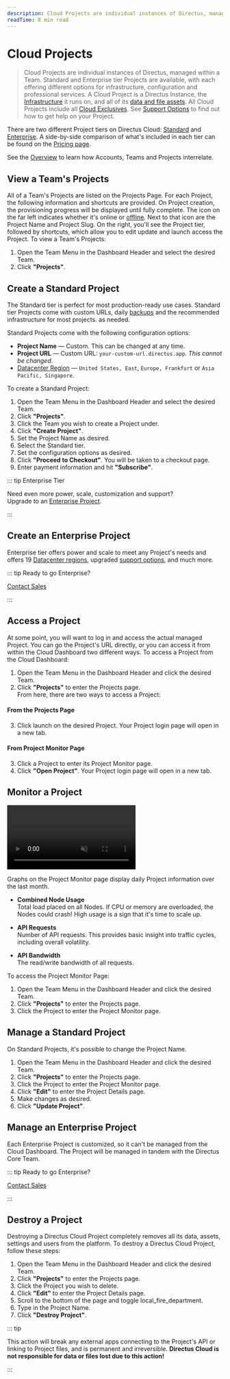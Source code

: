 ```yaml
---
description: Cloud Projects are individual instances of Directus, managed within a Team.
readTime: 8 min read
---
```


# Cloud Projects

> Cloud Projects are individual instances of Directus, managed within a Team. Standard and Enterprise tier Projects are
> available, with each offering different options for infrastructure, configuration and professional services. A Cloud
> Project is a Directus Instance, the [Infrastructure](/user-guide/cloud/glossary#infrastructure) it runs on, and all of
> its [data and file assets](/user-guide/cloud/glossary#asset-storage). All Cloud Projects include all
> [Cloud Exclusives](/user-guide/cloud/glossary#cloud-exclusives). See
> [Support Options](/user-guide/cloud/glossary#support-options) to find out how to get help on your Project.

There are two different Project tiers on Directus Cloud: [Standard](#create-a-standard-project) and
[Enterprise](#create-an-enterprise-project). A side-by-side comparison of what's included in each tier can be found on
the [Pricing page](https://directus.io/pricing).

See the [Overview](/user-guide/cloud/overview) to learn how Accounts, Teams and Projects interrelate.

## View a Team's Projects

All of a Team's Projects are listed on the Projects Page. For each Project, the following information and shortcuts are
provided. On Project creation, the provisioning progress will be displayed until fully complete. The icon on the far
left indicates whether it's online or [offline](/user-guide/cloud/glossary#system-status). Next to that icon are the
Project Name and Project Slug. On the right, you'll see the Project tier, followed by shortcuts, which allow you to
<span mi icon>edit</span> update and <span mi icon>launch</span> access the Project. To view a Team's Projects:

1. Open the Team Menu in the Dashboard Header and select the desired Team.
2. Click **"Projects"**.

## Create a Standard Project

The Standard tier is perfect for most production-ready use cases. Standard tier Projects come with custom URLs, daily
[backups](/user-guide/cloud/glossary#backups) and the recommended infrastructure for most projects. as needed.

Standard Projects come with the following configuration options:

- **Project Name** — Custom. This can be changed at any time.
- **Project URL** — Custom URL: `your-custom-url.directus.app`. _This cannot be changed_.
- [Datacenter Region](/user-guide/cloud/glossary#datacenter-regions) — `United States, East`, `Europe, Frankfurt` or
  `Asia Pacific, Singapore`.

To create a Standard Project:

1. Open the Team Menu in the Dashboard Header and select the desired Team.
2. Click **"Projects"**.
3. Click the Team you wish to create a Project under.
4. Click **"Create Project"**.
5. Set the Project Name as desired.
6. Select the Standard tier.
7. Set the configuration options as desired.
8. Click **"Proceed to Checkout"**. You will be taken to a checkout page.
9. Enter payment information and hit **"Subscribe"**.

::: tip Enterprise Tier

Need even more power, scale, customization and support?\
Upgrade to an [Enterprise Project](#create-an-enterprise-project).

:::

## Create an Enterprise Project

Enterprise tier offers power and scale to meet any Project's needs and offers 19
[Datacenter regions](/user-guide/cloud/glossary#datacenter-regions), upgraded
[support options](/user-guide/cloud/glossary#support-options), and much more.

::: tip Ready to go Enterprise?

[Contact Sales](https://directus.io/contact)

:::

## Access a Project

At some point, you will want to log in and access the actual managed Project. You can go the Project's URL directly, or
you can access it from within the Cloud Dashboard two different ways. To access a Project from the Cloud Dashboard:

1. Open the Team Menu in the Dashboard Header and click the desired Team.
2. Click **"Projects"** to enter the Projects page.\
   From here, there are two ways to access a Project:

#### From the Projects Page

3. Click <span mi icon>launch</span> on the desired Project. Your Project login page will open in a new tab.

#### From Project Monitor Page

3. Click a Project to enter its Project Monitor page.
4. Click **"Open Project"**. Your Project login page will open in a new tab.

## Monitor a Project

<video alt="Project Monitor Page" loop muted controls autoplay playsinline>
  <source src="https://cdn.directus.io/docs/v9/cloud/glossary/glossary-20220322A/monitor-a-project-20220322A.mp4" type="video/mp4">
</video>

Graphs on the Project Monitor page display daily Project information over the last month.

- **Combined Node Usage**\
  Total load placed on all Nodes. If CPU or memory are overloaded, the Nodes could crash! High usage is a sign that it's
  time to scale up.

- **API Requests**\
  Number of API requests. This provides basic insight into traffic cycles, including overall volatility.

- **API Bandwidth**\
  The read/write bandwidth of all requests.

To access the Project Monitor Page:

1. Open the Team Menu in the Dashboard Header and click the desired Team.
2. Click **"Projects"** to enter the Projects page.
3. Click the Project to enter the Project Monitor page.

## Manage a Standard Project

On Standard Projects, it's possible to change the Project Name.

1. Open the Team Menu in the Dashboard Header and click the desired Team.
2. Click **"Projects"** to enter the Projects page.
3. Click the Project to enter the Project Monitor page.
4. Click **"Edit"** to enter the Project Details page.
5. Make changes as desired.
6. Click **"Update Project"**.

## Manage an Enterprise Project

Each Enterprise Project is customized, so it can't be managed from the Cloud Dashboard. The Project will be managed in
tandem with the Directus Core Team.

::: tip Ready to go Enterprise?

[Contact Sales](https://directus.io/contact)

:::

## Destroy a Project

Destroying a Directus Cloud Project completely removes all its data, assets, settings and users from the platform. To
destroy a Directus Cloud Project, follow these steps:

1. Open the Team Menu in the Dashboard Header and click the desired Team.
2. Click **"Projects"** to enter the Projects page.
3. Click the Project you wish to delete.
4. Click **"Edit"** to enter the Project Details page.
5. Scroll to the bottom of the page and toggle <span mi icon dngr>local_fire_department</span>.
6. Type in the Project Name.
7. Click **"Destroy Project"**.

::: tip

This action will break any external apps connecting to the Project's API or linking to Project files, and is permanent
and irreversible. **Directus Cloud is not responsible for data or files lost due to this action!**

:::
